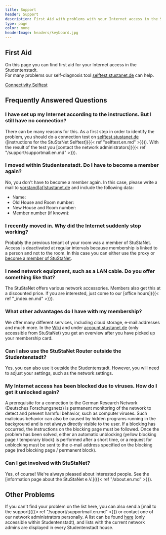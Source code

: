 ```yaml
---
title: Support
header: Support
description: First Aid with problems with your Internet access in the StuSta
type: page
color: none
headerImage: headers/keyboard.jpg
---
```


## First Aid
On this page you can find first aid for your Internet access in the Studentenstadt.<br />
For many problems our self-diagnosis tool [selftest.stustanet.de](http://selftest.stustanet.de) can help.

<a class="button" href="https://http://selftest.stustanet.de//">Connectivity Selftest</a>

## Frequently Answered Questions

### I have set up my Internet according to the instructions. But I still have no connection?
There can be many reasons for this. As a first step in order to identify the problem, you should do a connection test on [selftest.stustanet.de](http://selftest.stustanet.de) ([instructions for the StuStaNet Selftest]({{< ref "selftest.en.md" >}})). With the result of the test you [contact the network administrators]({{< ref "/support/supportmail.en.md" >}}).

### I moved within Studentenstadt. Do I have to become a member again?
No, you don't have to become a member again. In this case, please write a mail to [vorstand[at]stustanet.de](https://stustanet.de/mail/vorstand?subject=Notice%20of%20move&body=Name%3A%0AOld%20House%20and%20Room%20number%3A%0ANew%20House%20and%20Room%20number%3A%0AMember%20number%20(if%20known)%3A) and include the following data:

* Name:
* Old House and Room number:
* New House and Room number:
* Member number (if known):

### I recently moved in. Why did the Internet suddenly stop working?
Probably the previous tenant of your room was a member of StuStaNet. Access is deactivated at regular intervals because membership is linked to a person and not to the room. In this case you can either use the proxy or [become a member of StuStaNet](https://reg.stustanet.de).



### I need network equipment, such as a LAN cable. Do you offer something like that?
The StuStaNet offers various network accessories. Members also get this at a discounted price. If you are interested, just come to our [office hours]({{< ref "_index.en.md" >}}).


### What other advantages do I have with my membership?
We offer many different services, including cloud storage, e-mail addresses and much more. In the [Wiki](https://wiki.stusta.de/StuStaNet-Services) and under [account.stustanet.de](https://account.stustanet.de) (only accessible from StuStaNet) you get an overview after you have picked up your membership card.

### Can I also use the StuStaNet Router outside the Studentenstadt?
Yes, you can also use it outside the Studentenstadt. However, you will need to adjust your settings, such as the network settings.

### My Internet access has been blocked due to viruses. How do I get it unlocked again?
A prerequisite for a connection to the German Research Network (Deutsches Forschungsnetz) is permanent monitoring of the network to detect and prevent harmful behavior, such as computer viruses. Such malicious behavior can also be caused by hidden programs running in the background and is not always directly visible to the user.
If a blocking has occurred, the instructions on the blocking page must be followed. Once the problem has been solved, either an automatic unblocking (yellow blocking page / temporary block) is performed after a short time, or a request for unblocking must be sent to the e-mail address specified on the blocking page (red blocking page / permanent block).

### Can I get involved with StuStaNet?
Yes, of course! We're always pleased about interested people. See the [information page about the StuStaNet e.V.]({{< ref "/about.en.md" >}}).


## Other Problems
If you can't find your problem on the list here, you can also send a [mail to the support]({{< ref "/support/supportmail.en.md" >}}) or contact one of our network administrators personally. A list can be found [here](https://dokumente.stusta.de/adminliste/adminliste.pdf "Liste der Administratoren") (only accessible within Studentenstadt), and lists with the current network admins are displayed in every Studentenstadt house.
